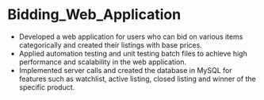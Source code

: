 # Bidding_Web_Application
- Developed a web application for users who can bid on various items categorically and created their listings with base prices. 
- Applied automation testing and unit testing batch files to achieve high performance and scalability in the web application. 
- Implemented server calls and created the database in MySQL for features such as watchlist, active listing, closed listing and winner of the specific product.
